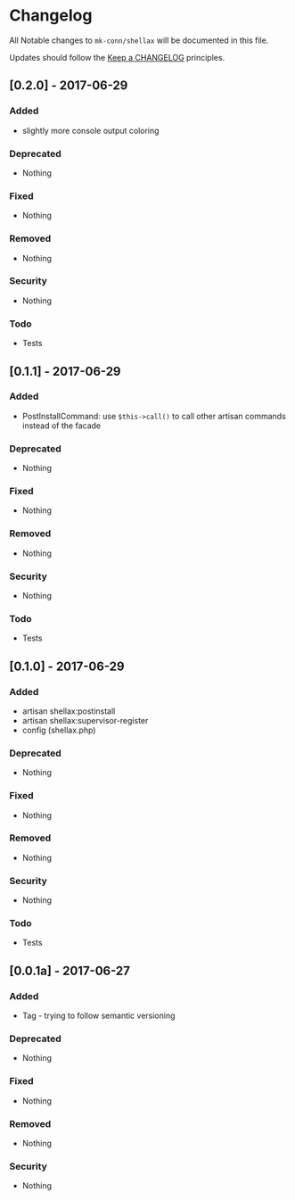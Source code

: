 # Changelog

All Notable changes to `mk-conn/shellax` will be documented in this file.

Updates should follow the [Keep a CHANGELOG](http://keepachangelog.com/) principles.

## [0.2.0] - 2017-06-29

### Added
- slightly more console output coloring

### Deprecated
- Nothing

### Fixed
- Nothing

### Removed
- Nothing

### Security
- Nothing

### Todo
- Tests

## [0.1.1] - 2017-06-29

### Added
- PostInstallCommand: use `$this->call()` to call other artisan commands instead of the facade

### Deprecated
- Nothing

### Fixed
- Nothing

### Removed
- Nothing

### Security
- Nothing

### Todo
- Tests

## [0.1.0] - 2017-06-29

### Added
- artisan shellax:postinstall
- artisan shellax:supervisor-register
- config (shellax.php)

### Deprecated
- Nothing

### Fixed
- Nothing

### Removed
- Nothing

### Security
- Nothing

### Todo
- Tests

## [0.0.1a] - 2017-06-27

### Added
- Tag - trying to follow semantic versioning

### Deprecated
- Nothing

### Fixed
- Nothing

### Removed
- Nothing

### Security
- Nothing
